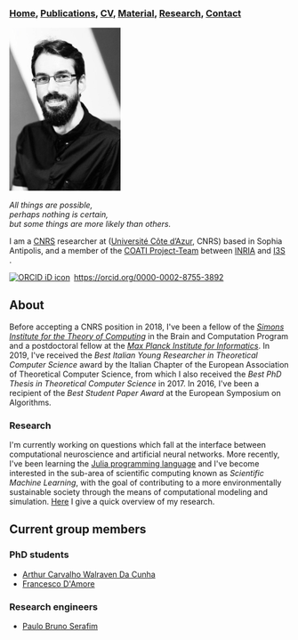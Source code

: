 ### [Home](index), [Publications](content/publications), [CV](content/cv), [Material](content/material), [Research](content/research), [Contact](content/contact)

<img src="images/emanuele-natale.jpg" width="200">

*All things are possible,*  
*perhaps nothing is certain,*  
*but some things are more likely than others.*  


I am a [CNRS] researcher at ([Université
Côte d’Azur][UCA], CNRS) based in Sophia Antipolis, and a member of the [COATI
Project-Team][COATI] between [INRIA] and [I3S][I3S] .

<div itemscope itemtype="https://schema.org/Person"><a itemprop="sameAs" content="https://orcid.org/0000-0002-8755-3892" href="https://orcid.org/0000-0002-8755-3892" target="orcid.widget" rel="me noopener noreferrer" style="vertical-align:top;"><img src="https://orcid.org/sites/default/files/images/orcid_16x16.png" style="width:1em;margin-right:.5em;" alt="ORCID iD icon">https://orcid.org/0000-0002-8755-3892</a></div>

## About

Before accepting a CNRS position in 2018, I've been a fellow of the [*Simons Institute for the Theory of Computing*](https://simons.berkeley.edu/) in the Brain and Computation Program and a postdoctoral fellow at the [*Max Planck Institute for Informatics*](https://www.mpi-inf.mpg.de/departments/algorithms-complexity).
In 2019, I've received the *Best Italian Young Researcher in Theoretical Computer Science* award by the Italian Chapter of the European Association of Theoretical Computer Science, from which I also received the *Best PhD Thesis in Theoretical Computer Science* in 2017. In 2016, I've been a recipient of the *Best Student Paper Award* at the European Symposium on Algorithms.

### Research

I'm currently working on questions which fall at the interface between computational neuroscience and artificial neural networks. 
More recently, I've been learning the [Julia programming language](https://julialang.org/) and I've become interested in the sub-area of scientific computing known as *Scientific Machine Learning*, with the goal of contributing to a more environmentally sustainable society through the means of computational modeling and simulation.
[Here](content/misc.md) I  give a quick overview of my research. 

## Current group members 

### PhD students

* [Arthur Carvalho Walraven Da Cunha](https://arthurwalraven.github.io/)
* [Francesco D'Amore](https://sites.google.com/view/francesco-damore/home)  

### Research engineers

* [Paulo Bruno Serafim](https://paulobruno.github.io/)


[UCA]: http://univ-cotedazur.fr 
[COATI]: https://team.inria.fr/coati/team-members 
[I3S]: http://www.i3s.unice.fr
[CNRS]: https://www.cnrs.fr/
[INRIA]: https://www.inria.fr/en/inria-centre-universite-cote-azur
